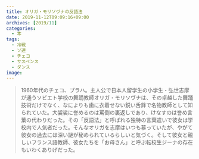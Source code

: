 ```yaml
---
title: オリガ・モリソヴナの反語法
date: 2019-11-12T09:09:16+09:00
archives: [2019/11]
categories:
  - 本
tags:
  - 冷戦
  - ソ連
  - チェコ
  - サスペンス
  - ダンス
image: 
---
```




> 1960年代のチェコ、プラハ。主人公で日本人留学生の小学生・弘世志摩が通うソビエト学校の舞踊教師オリガ・モリソヴナは、その卓越した舞踊技術だけでなく、なによりも歯に衣着せない鋭い舌鋒で名物教師として知られていた。大袈裟に誉めるのは罵倒の裏返しであり、けなすのは誉め言葉の代わりだった。その「反語法」と呼ばれる独特の言葉遣いで彼女は学校内で人気者だった。そんなオリガを志摩はいつも慕っていたが、やがて彼女の過去には深い謎が秘められているらしいと気づく。そして彼女と親しいフランス語教師、彼女たちを「お母さん」と呼ぶ転校生ジーナの存在もいわくありげだった。

<!--more-->
